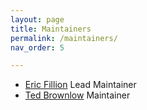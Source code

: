 ```yaml
---
layout: page
title: Maintainers 
permalink: /maintainers/
nav_order: 5

---
```


- [Eric Fillion](https://github.com/ericfillion)  Lead Maintainer
- [Ted Brownlow](https://github.com/ted537) Maintainer
